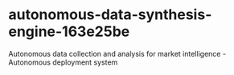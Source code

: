 # autonomous-data-synthesis-engine-163e25be
Autonomous data collection and analysis for market intelligence - Autonomous deployment system
